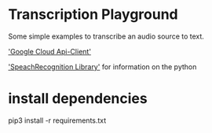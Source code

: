 # Transcription Playground
Some simple examples to transcribe an audio source to text.

['Google Cloud Api-Client'](https://github.com/GoogleCloudPlatform/python-docs-samples/tree/master/speech/api-client)

['SpeachRecognition Library'](https://pypi.python.org/pypi/SpeechRecognition/) for information on the python 


# install dependencies
pip3 install -r requirements.txt
